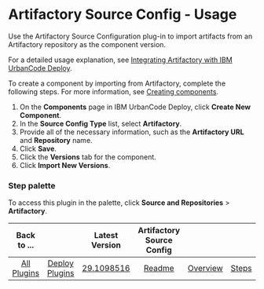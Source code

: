 
# Artifactory Source Config - Usage

Use the Artifactory Source Configuration plug-in to import artifacts from an Artifactory repository as the component version.

For a detailed usage explanation, see [Integrating Artifactory with IBM UrbanCode Deploy](https://community.ibm.com/community/user/wasdevops/blogs/laurel-dickson-bull1/2022/07/22/integrating-artifactory-with-ibm-urbancode-deploy).

To create a component by importing from Artifactory, complete the following steps. For more information, see [Creating components](https://www.ibm.com/docs/en/urbancode-deploy/7.2.3?topic=components-creating "Creating components").

1. On the **Components** page in IBM UrbanCode Deploy, click **Create New Component**.
2. In the **Source Config Type** list, select **Artifactory**.
3. Provide all of the necessary information, such as the **Artifactory URL** and **Repository** name.
4. Click **Save**.
5. Click the **Versions** tab for the component.
6. Click **Import New Versions**.

### Step palette

To access this plugin in the palette, click **Source and Repositories** > **Artifactory**.


|Back to ...||Latest Version|Artifactory Source Config |||||
| :---: | :---: | :---: | :---: | :---: | :---: | :---: | :---: |
|[All Plugins](../../index.md)|[Deploy Plugins](../README.md)|[29.1098516](https://raw.githubusercontent.com/UrbanCode/IBM-UCD-PLUGINS/main/files/ArtifactorySourceConfig/ArtifactorySourceConfig-29.1098516.zip)|[Readme](README.md)|[Overview](overview.md)|[Steps](steps.md)|[Roles](roles.md)|[Downloads](downloads.md)|
